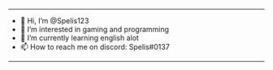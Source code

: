 -------------------------------------------------
- 👋 Hi, I’m @Spelis123
- 👀 I’m interested in gaming and programming
- 🌱 I’m currently learning english alot
- 📫 How to reach me on discord: Spelis#0137
-------------------------------------------------

<!---
Spelis123/Spelis123 is a ✨ special ✨ repository because its `README.md` (this file) appears on your GitHub profile.
You can click the Preview link to take a look at your changes.
--->

